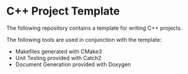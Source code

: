 # C++ Project Template
The following repository contains a template for writing C++ projects.

The following tools are used in conjunction with the template:
- Makefiles generated with CMake3
- Unit Testing provided with Catch2
- Document Generation provided with Doxygen

